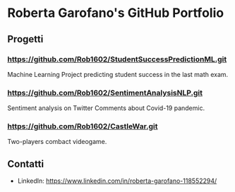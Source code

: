 # Roberta Garofano's GitHub Portfolio

## Progetti

### https://github.com/Rob1602/StudentSuccessPredictionML.git
Machine Learning Project predicting student success in the last math exam. 

### https://github.com/Rob1602/SentimentAnalysisNLP.git 
Sentiment analysis on Twitter Comments about Covid-19 pandemic.

### https://github.com/Rob1602/CastleWar.git 
Two-players combact videogame.

## Contatti


- LinkedIn: https://www.linkedin.com/in/roberta-garofano-118552294/
